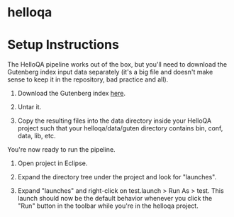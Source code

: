 helloqa
=======

# Setup Instructions

The HelloQA pipeline works out of the box, but you'll need to download the
Gutenberg index input data separately (it's a big file and doesn't make sense to
keep it in the repository, bad practice and all).

1.  Download the Gutenberg index
[here](https://github.com/downloads/oaqa/helloqa/guten.tar.gz "guten.tar.gz").

2.  Untar it.

3.  Copy the resulting files into the data directory inside your HelloQA
project such that your helloqa/data/guten directory contains bin, conf, data,
lib, etc.

You're now ready to run the pipeline.

1.  Open project in Eclipse.

2.  Expand the directory tree under the project and look for "launches".

3.  Expand "launches" and right-click on test.launch > Run As > test.  This
launch should now be the default behavior whenever you click the "Run" button
in the toolbar while you're in the helloqa project.
